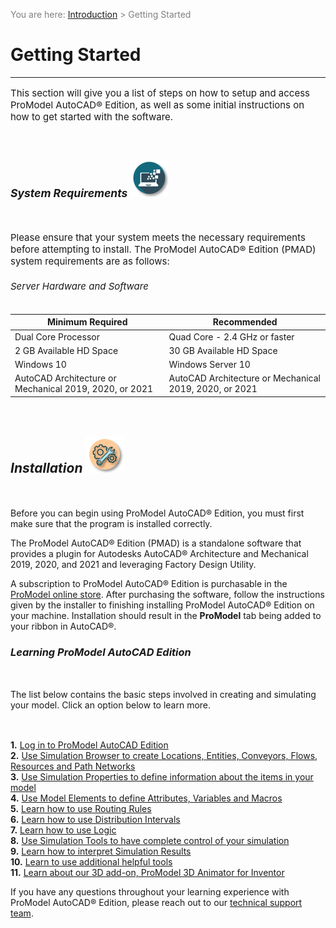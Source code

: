 ﻿<span style="color:grey">
<span style="font-size:14px">

You are here: [Introduction](/pmacad/help/topic?page=Help/Docs/PMADHelpHome.md) > Getting Started

</span>
</span></span>

# **Getting Started** 
***
<span style="font-size:15px">

This section will give you a list of steps on how to setup and access ProModel AutoCAD® Edition, as well as some initial instructions on how to get started with the software.

<br>

### **_System Requirements_** <img src="SystemIcon.png" alt="System Requirements">

<br>

Please ensure that your system meets the necessary requirements before attempting to install. 
The ProModel AutoCAD® Edition (PMAD) system requirements are as follows:

###### Server Hardware and Software  
<span style="font-size:14px">

| Minimum Required | Recommended
|------------         |----------- | 
| Dual Core Processor | Quad Core - 2.4 GHz or faster | 
| 2 GB Available HD Space | 30 GB Available HD Space |   
| Windows 10 | Windows Server 10  |   
|AutoCAD Architecture  or Mechanical  2019, 2020, or 2021 | AutoCAD Architecture  or Mechanical  2019, 2020, or 2021| 

<br>

## **_Installation_** <img src="InstallIcon.png" alt="Installation">
<br>

Before you can begin using ProModel AutoCAD® Edition, you must first make sure that the program is installed correctly.

The ProModel AutoCAD® Edition (PMAD) is a standalone software that provides a plugin for Autodesks AutoCAD® 
Architecture and Mechanical 2019, 2020, and 2021 and leveraging Factory Design Utility.

A subscription to ProModel AutoCAD® Edition is purchasable in the [ProModel online store](https://store.promodel.com/shopexd.asp?id=98). 
After purchasing the software, follow the instructions given by the installer to finishing installing ProModel AutoCAD® Edition on your machine. 
Installation should result in the **ProModel** tab being added to your ribbon in AutoCAD®. 

### _**Learning ProModel AutoCAD Edition**_
<br>

The list below contains the basic steps involved in creating and simulating your model. Click an option below to learn more. 

<br>

**1.** [Log in to ProModel AutoCAD Edition](/pmacad/help/topic?page=Help/Docs/GettingStarted/SignIn/SignIn.md)    
**2.** [Use Simulation Browser to create Locations, Entities, Conveyors, Flows, Resources and Path Networks](/pmacad/help/topic?page=Help/Docs/Modeling/SimulationBrowser/Simulation_Browser.md)     
**3.** [Use Simulation Properties to define information about the items in your model](/pmacad/help/topic?page=Help/Docs/Modeling/SimulationProperties/Simulation_Properties.md)  
**4.** [Use Model Elements to define Attributes, Variables and Macros](/pmacad/help/topic?page=Help/Docs/Modeling/ModelElements/Model_Elements.md)  
**5.** [Learn how to use Routing Rules](/pmacad/help/topic?page=Help/Docs/Modeling/RoutingRules/Routing_Rules.md)   
**6.** [Learn how to use Distribution Intervals](/pmacad/help/topic?page=Help/Docs/Modeling/Distribution_Intervals.md)  
**7.** [Learn how to use Logic](/pmacad/help/topic?page=Help/Docs/Modeling/Logic/Logic.md)    
**8.** [Use Simulation Tools to have complete control of your simulation](/pmacad/help/topic?page=Help/Docs/Simulation/Simulation_Tools.md)  
**9.** [Learn how to interpret Simulation Results](/pmacad/help/topic?page=Help/Docs/SimulationResults/Simulation_Results.md)  
**10.** [Learn to use additional helpful tools](/pmacad/help/topic?page=Help/Docs/ToolsAndLearn/Tools_and_Learn.md)  
**11.** [Learn about our 3D add-on, ProModel 3D Animator for Inventor](/pmacad/help/topic?page=Help/Docs/ProModel3DAnimator/ProModel_3D_Animator.md)

If you have any questions throughout your learning experience with ProModel AutoCAD® Edition, please reach out to our [technical support team](https://www.promodel.com/services/Support).

</span>

<div></div>

